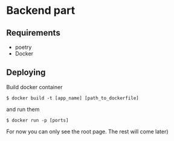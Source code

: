# Backend part
## Requirements
- poetry
- Docker
  
## Deploying
Build docker container
```
$ docker build -t [app_name] [path_to_dockerfile]
```
and run them
```
$ docker run -p [ports]
```
For now you can only see the root page. The rest will come later)
